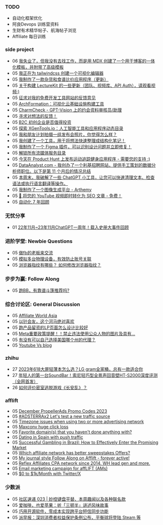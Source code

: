### TODO
-  自动化框架优化
-  阿良Devops 训练营资料
-  生财有术精华帖子、航海帖子浏览
-  Affiliate 每日训练

### side project
<!-- sideproject:START -->
-  06 [我失业了，但我没有去找工作，而是用 MDX 创建了一个用于博客的一体化模板，并附带了高级模板](https://www.reddit.com/r/SideProject/comments/18bj0kt/im_out_of_work_instead_of_finding_a_job_i_created/)
-  05 [我正在为 tailwindcss 创建一个可视化编辑器](https://uibun.dev/)
-  05 [我制作了一款杂货和食谱比价应用程序（更新）](https://www.reddit.com/r/SideProject/comments/18bndv9/i_built_a_grocery_recipe_price_comparison_app/)
-  05 [关于构建 LectureKit 的一些更新（团队、视频库、API Auth），请观看视频:&rpar;](https://old.reddit.com/r/SideProject/comments/18bngjk/some_updates_on_the_building_of_lecturekit_teams/)
-  05 [征求对我的免费开发工具网站的反馈意见](https://www.reddit.com/r/SideProject/comments/18bm499/seeking_feedback_on_my_free_developer_tools/)
-  05 [ArchFormation：可视化云基础设施构建工具](https://www.reddit.com/r/SideProject/comments/18bl9l3/archformation_visual_cloud_infrastructure/)
-  05 [CharmCheck - GPT-Vision 上的约会资料审核员/助理](https://old.reddit.com/r/SideProject/comments/18bkwv0/charmcheck_dating_profile_reviewerassistant_on/)
-  05 [寻求对想法的反馈！](https://www.reddit.com/r/SideProject/comments/18bhdob/seeking_feedback_on_an_idea/)
-  05 [B2C 初创企业是否值得投资](https://www.reddit.com/r/SideProject/comments/18biu35/are_b2c_startups_worth_it/)
-  05 [探索 XGenTools.io：人工智能工具和应用程序动态目录](https://www.reddit.com/r/SideProject/comments/18bkmiw/discover_xgentoolsio_a_dynamic_directory_for_ai/)
-  05 [我和朋友计划拍摄一组发布会照片，你觉得怎么样？](https://old.reddit.com/r/SideProject/comments/18bk3tm/planned_a_launch_photoshoot_with_my_friend_what/)
-  05 [我创建了一个工具，用于将想法快速整理成结构化笔记！](https://www.reddit.com/r/SideProject/comments/18bcerd/i_build_a_tool_to_quickly_organize_ideas_into/)
-  05 [我制作了一个 Figma 插件，可以识别设计问题并立即修复！](https://www.reddit.com/r/SideProject/comments/18bhyfm/i_made_a_figma_plugin_that_identifies_design/)
-  05 [解锁所有流媒体服务目录](http://streamwithvpn.com/)
-  05 [今天在 Product Hunt 上发布运动追踪健身应用程序 - 需要您的支持 :&rpar;](https://www.reddit.com/r/SideProject/comments/18bezkt/launched_a_motion_tracking_fitness_app_in_product/)
-  05 [DataAnalyst.com - 我创办了一个利基招聘网站，提供手工策划的数据分析师职位。以下是第 11 个月后的情况总结](https://www.reddit.com/r/SideProject/comments/18bgam8/dataanalystcom_i_launched_a_niche_job_board_with/)
-  05 [本周末，我破解了一些 ChatGPT 小工具，让您可以快速清理文本、检查语法或执行语言翻译等操作。](https://old.reddit.com/r/SideProject/comments/18bfxgj/hacked_on_some_chatgpt_widgets_this_weekend_to/)
-  05 [我制作了一个图像生成平台 - Arthemy](https://www.reddit.com/r/SideProject/comments/18bcq95/ive_made_an_image_generation_platform_arthemy/)
-  05 [🌟 将您的 YouTube 视频即时转化为 SEO 文章 - 免费！](https://www.reddit.com/r/SideProject/comments/18bc130/transform_your_youtube_videos_into_seo_articles/)
-  05 [自动化 7 年回顾](https://jerrynsh.com/a-look-back-on-7-years-of-automating-stuff/)<!-- sideproject:END -->


### 无忧分享
<!-- ruyo:START -->
-  01 [22年11月~23年11月ChatGPT一周年！载入史册大事件回顾](https://51.ruyo.net/18557.html)<!-- ruyo:END -->

### 进阶学堂: Newbie Questions
<!-- advertcn1:START -->
-  05 [做fb的老板来交流](https://www.advertcn.com/thread-113197-1-1.html)
-  05 [模拟多台物理设备，有效防止账号关联](https://www.advertcn.com/thread-113189-1-1.html)
-  05 [浏览器指纹有哪些？ 如何修改浏览器指纹？](https://www.advertcn.com/thread-113183-1-1.html)<!-- advertcn1:END -->

### 步步为赢: Follow Along
<!-- advertcn2:START -->
-  05 [跑BB，有靠谱斗篷推荐吗?](https://www.advertcn.com/thread-113193-1-1.html)<!-- advertcn2:END -->

### 综合讨论区: General Discussion
<!-- advertcn3:START -->
-  05 [Affiliate World Asia](https://www.advertcn.com/thread-113198-1-1.html)
-  05 [以针会友，这个河马绝对喜欢](https://www.advertcn.com/thread-113194-1-1.html)
-  05 [跑产品留资的LP页面怎么设计比较好](https://www.advertcn.com/thread-113192-1-1.html)
-  05 [Meta重要政策提醒！！禁止违法使用公众人物的图片及具有...](https://www.advertcn.com/thread-113190-1-1.html)
-  05 [有没有可以自己选择美国哪个州的代理？](https://www.advertcn.com/thread-113187-1-1.html)
-  05 [Youtube Vs blog](https://www.advertcn.com/thread-113186-1-1.html)<!-- advertcn3:END -->


### zhihu
<!-- zhihu:START -->
-  27 [2023年618大屏轻薄本怎么选？LG gram全家桶，总有一款适合你](http://zhuanlan.zhihu.com/p/632641888?utm_campaign=rss&utm_medium=rss&utm_source=rss&utm_content=title)
-  27 [年轻人的第一台SoundBar！索尼轻巧型全景声回音壁HT-S2000深度评测（全网首发）](http://zhuanlan.zhihu.com/p/630990296?utm_campaign=rss&utm_medium=rss&utm_source=rss&utm_content=title)
-  26 [如何评价密室逃脱游戏《长安乱》？](http://www.zhihu.com/question/563950552/answer/3045961312?utm_campaign=rss&utm_medium=rss&utm_source=rss&utm_content=title)<!-- zhihu:END -->

### afflift
<!-- afflift:START -->
-  05 [December PropellerAds Promo Codes 2023](https://afflift.com/f/threads/december-propellerads-promo-codes-2023.12195/)
-  05 [#ADSTERRAx2 Let&#39;s test a new traffic source](https://afflift.com/f/threads/adsterrax2-lets-test-a-new-traffic-source.12120/)
-  05 [Timezone issues when using two or more advertising network](https://afflift.com/f/threads/timezone-issues-when-using-two-or-more-advertising-network.12175/)
-  05 [Maxconv huge click loss](https://afflift.com/f/threads/maxconv-huge-click-loss.12171/)
-  05 [Favorite domain&lpar;s&rpar; that you haven&#39;t done anything with?](https://afflift.com/f/threads/favorite-domain-s-that-you-havent-done-anything-with.12187/)
-  05 [Dating in Spain with push traffic](https://afflift.com/f/threads/dating-in-spain-with-push-traffic.12057/)
-  05 [Successful Gambling in Brazil: How to Effectively Enter the Promising Market](https://afflift.com/f/threads/successful-gambling-in-brazil-how-to-effectively-enter-the-promising-market.12199/)
-  05 [Which affiliate network has better sweepstakes Offers?](https://afflift.com/f/threads/which-affiliate-network-has-better-sweepstakes-offers.12197/)
-  05 [My journal style Follow Along on Afflift - forever active!](https://afflift.com/f/threads/my-journal-style-follow-along-on-afflift-forever-active.11857/)
-  05 [Reflex Affiliates CPA network since 2014. WH lead gen and more.](https://afflift.com/f/threads/reflex-affiliates-cpa-network-since-2014-wh-lead-gen-and-more.7190/)
-  05 [Email marketing campaign for affLIFT &lpar;AMs&rpar;](https://afflift.com/f/threads/email-marketing-campaign-for-afflift-ams.10945/)
-  05 [$0 to $1k/Month with Twitter/X](https://afflift.com/f/threads/0-to-1k-month-with-twitter-x.10640/)<!-- afflift:END -->

### 少数派
<!-- sspai:START -->
-  05 [社区速递 023 | 妙控键盘平替、本周趣闻以及各种联名款](https://sspai.com/post/84866)
-  05 [爱咖啡，也爱苹果：听「三顿半」讲述风味故事](https://sspai.com/post/84828)
-  05 [巧用开源软件，零成本实现跨平台短信同步功能](https://sspai.com/post/84621)
-  05 [派早报：深圳消费者权益保护条例公布，平衡球将登陆 Steam 等](https://sspai.com/post/84851)<!-- sspai:END -->
